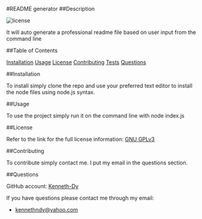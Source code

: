 #README generator
##Description

![license](https://img.shields.io/badge/license-GNU%20GPLv3-blue)

It will auto generate a professional readme file based on user input from the command line
      
##Table of Contents

[Installation](#Installation)
[Usage](#Usage)
[License](#License)
[Contributing](#Contributing)
[Tests](#Tests)
[Questions](#Questions)
      
##Installation

To install simply clone the repo and use your preferred text editor to install the node files using node.js syntax.
        
##Usage

To use the project simply run it on the command line with node index.js

##License

Refer to the link for the full  license information: [GNU GPLv3](https://choosealicense.com/licenses/gpl-3.0/)

##Contributing

To contribute simply contact me. I put my email in the questions section.

##Questions

GitHub account:
[Kenneth-Dy](https://github.com/Kenneth-Dy)

If you have questions please contact me through my email: 
  * kennethndy@yahoo.com
  
